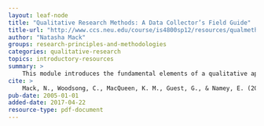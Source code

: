 ```yaml
---
layout: leaf-node
title: "Qualitative Research Methods: A Data Collector’s Field Guide"
title-url: "http://www.ccs.neu.edu/course/is4800sp12/resources/qualmethods.pdf"
author: "Natasha Mack"
groups: research-principles-and-methodologies
categories: qualitative-research
topics: introductory-resources
summary: >
    This module introduces the fundamental elements of a qualitative approach to research.
cite: >
    Mack, N., Woodsong, C., MacQueen, K. M., Guest, G., & Namey, E. (2005). Qualitative research  methods: a data collectors field guide. Retrieved from : http://www.ccs.neu.edu/course/is4800sp12/resources/qualmethods.pdf
pub-date: 2005-01-01
added-date: 2017-04-22
resource-type: pdf-document
---
```

